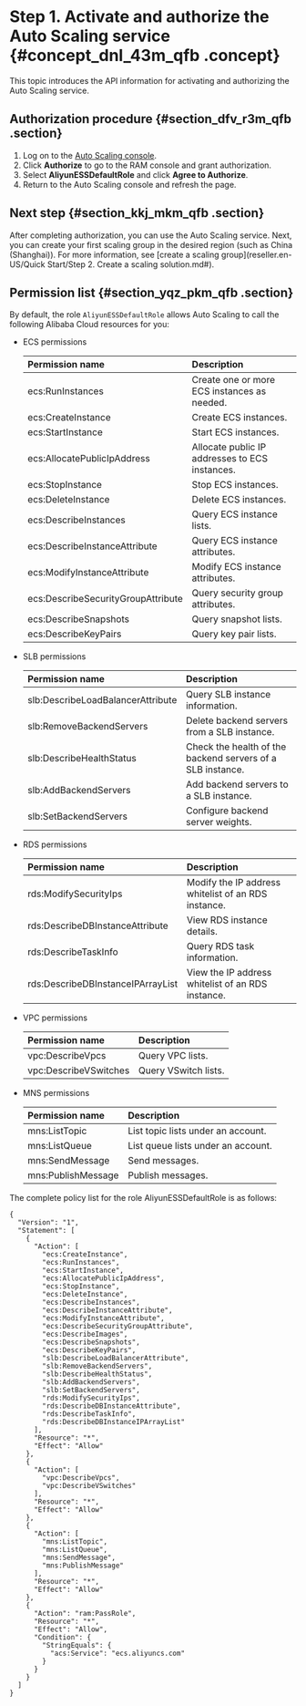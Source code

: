 # Step 1. Activate and authorize the Auto Scaling service {#concept_dnl_43m_qfb .concept}

This topic introduces the API information for activating and authorizing the Auto Scaling service.

## Authorization procedure {#section_dfv_r3m_qfb .section}

1.  Log on to the [Auto Scaling console](https://partners-intl.console.aliyun.com/#/ess).
2.  Click **Authorize** to go to the RAM console and grant authorization.
3.  Select **AliyunESSDefaultRole** and click **Agree to Authorize**.
4.  Return to the Auto Scaling console and refresh the page.

## Next step {#section_kkj_mkm_qfb .section}

After completing authorization, you can use the Auto Scaling service. Next, you can create your first scaling group in the desired region \(such as China \(Shanghai\)\). For more information, see [create a scaling group](reseller.en-US/Quick Start/Step 2. Create a scaling solution.md#).

## Permission list {#section_yqz_pkm_qfb .section}

By default, the role `AliyunESSDefaultRole` allows Auto Scaling to call the following Alibaba Cloud resources for you:

-   ECS permissions

    |Permission name|Description|
    |:--------------|:----------|
    |ecs:RunInstances|Create one or more ECS instances as needed.|
    |ecs:CreateInstance|Create ECS instances.|
    |ecs:StartInstance|Start ECS instances.|
    |ecs:AllocatePublicIpAddress|Allocate public IP addresses to ECS instances.|
    |ecs:StopInstance|Stop ECS instances.|
    |ecs:DeleteInstance|Delete ECS instances.|
    |ecs:DescribeInstances|Query ECS instance lists.|
    |ecs:DescribeInstanceAttribute|Query ECS instance attributes.|
    |ecs:ModifyInstanceAttribute|Modify ECS instance attributes.|
    |ecs:DescribeSecurityGroupAttribute|Query security group attributes.|
    |ecs:DescribeSnapshots|Query snapshot lists.|
    |ecs:DescribeKeyPairs|Query key pair lists.|

-   SLB permissions

    |Permission name|Description|
    |:--------------|:----------|
    |slb:DescribeLoadBalancerAttribute|Query SLB instance information.|
    |slb:RemoveBackendServers|Delete backend servers from a SLB instance.|
    |slb:DescribeHealthStatus|Check the health of the backend servers of a SLB instance.|
    |slb:AddBackendServers|Add backend servers to a SLB instance.|
    |slb:SetBackendServers|Configure backend server weights.|

-   RDS permissions

    |Permission name|Description|
    |:--------------|:----------|
    |rds:ModifySecurityIps|Modify the IP address whitelist of an RDS instance.|
    |rds:DescribeDBInstanceAttribute|View RDS instance details.|
    |rds:DescribeTaskInfo|Query RDS task information.|
    |rds:DescribeDBInstanceIPArrayList|View the IP address whitelist of an RDS instance.|

-   VPC permissions

    |Permission name|Description|
    |:--------------|:----------|
    |vpc:DescribeVpcs|Query VPC lists.|
    |vpc:DescribeVSwitches|Query VSwitch lists.|

-   MNS permissions

    |Permission name|Description|
    |:--------------|:----------|
    |mns:ListTopic|List topic lists under an account.|
    |mns:ListQueue|List queue lists under an account.|
    |mns:SendMessage|Send messages.|
    |mns:PublishMessage|Publish messages.|


The complete policy list for the role AliyunESSDefaultRole is as follows:

```
{
  "Version": "1",
  "Statement": [
    {
      "Action": [
        "ecs:CreateInstance",
        "ecs:RunInstances",
        "ecs:StartInstance",
        "ecs:AllocatePublicIpAddress",
        "ecs:StopInstance",
        "ecs:DeleteInstance",
        "ecs:DescribeInstances",
        "ecs:DescribeInstanceAttribute",
        "ecs:ModifyInstanceAttribute",
        "ecs:DescribeSecurityGroupAttribute",
        "ecs:DescribeImages",
        "ecs:DescribeSnapshots",
        "ecs:DescribeKeyPairs",
        "slb:DescribeLoadBalancerAttribute",
        "slb:RemoveBackendServers",
        "slb:DescribeHealthStatus",
        "slb:AddBackendServers",
        "slb:SetBackendServers",
        "rds:ModifySecurityIps",
        "rds:DescribeDBInstanceAttribute",
        "rds:DescribeTaskInfo",
        "rds:DescribeDBInstanceIPArrayList"
      ],
      "Resource": "*",
      "Effect": "Allow"
    },
    {
      "Action": [
        "vpc:DescribeVpcs",
        "vpc:DescribeVSwitches"
      ],
      "Resource": "*",
      "Effect": "Allow"
    },
    {
      "Action": [
        "mns:ListTopic",
        "mns:ListQueue",
        "mns:SendMessage",
        "mns:PublishMessage"
      ],
      "Resource": "*",
      "Effect": "Allow"
    },
    {
      "Action": "ram:PassRole",
      "Resource": "*",
      "Effect": "Allow",
      "Condition": {
        "StringEquals": {
          "acs:Service": "ecs.aliyuncs.com"
        }
      }
    }
  ]
}
```

